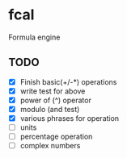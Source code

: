 # fcal

Formula engine

## TODO

- [x] Finish basic(+/-\*) operations
- [x] write test for above
- [x] power of (^) operator
- [x] modulo (and test)
- [x] various phrases for operation
- [ ] units
- [ ] percentage operation
- [ ] complex numbers
